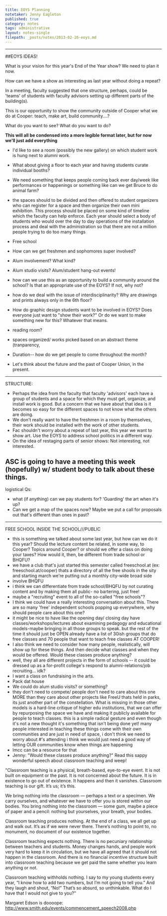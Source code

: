 ```yaml
---
title: EOYS Planning
notetaker: Jenny Eagleton
published: true
category: notes
tags: administrative
layout: notes-single
filepath: _posts/notes/2013-02-26-eoys.md
---
```


---

##EOYS IDEAS!

What is your vision for this year's End of the Year show? We need to plan it now. 

How can we have a show as interesting as last year without doing a repeat?

In a meeting, faculty suggested that one structure, perhaps, could be 'teams' of students with faculty advisors setting up different parts of the building(s).

This is our opportunity to show the community outside of Cooper what we do at Cooper: teach, make art, build community....? 

What do you want to see? What do you want to do?

**This will all be condensed into a more legible format later, but for now we'll just add everything**

- I'd like to see a room (possibly the new gallery) on which student work is hung next to alumni work.
- What about giving a floor to each year and having students curate individual booths?
- We need something that keeps people coming back ever day/week like performances or happenings or something like can we get Bruce to do animal farm?
- the spaces should to be divided and then offered to student organizers who can register for a space and then organize their own mini exhibition. This process should be placed on some kind of timeline which the faculty can help enforce. Each year should select a body of students who would over the day to day operations of the installation process and deal with the administration so that there are not a million people trying to do too many things
- Free school

- How can we get freshmen and sophomores super involved? 

- Alum involvement? What kind?
- Alum studio visits? Alum/student hang-out events!
- how can we use this as an opportunity to build a community around the school? Is that an appropriate use of the EOYS? If not, why not?
- how do we deal with the issue of interdisciplinarity? Why are drawings and prints always only in the 6th floor? 
- How do graphic design students want to be involved in EOYS? Does everyone just want to "show their work?" Or do we want to make something new for this? Whatever that means.
- reading room?
- spaces organized/ works picked based on an abstract theme (tranparency, 

- Duration-- how do we get people to come throughout the month?

- Let's think about the future and the past of Cooper Union, in the present. 

-----------------------------------------------------------------------------

STRUCTURE:
- Perhaps the idea from the faculty that faculty 'advisors' each have a group of students and a space for which they must get, organize, and install work is good. But a concern that we have about that idea is it becomes so easy for the different spaces to not know what the others are doing. 
- We don't really want to have the freshmen in a room by themselves, their work should be installed with the work of other students.
- Fac shouldn't worry about a repeat of last year, this year we want to show art. Use the EOYS to address school politics in a different way.
- On the idea of restaging parts of senior shows: Not interesting, not interested.


ASC is going to have a meeting this week (hopefully) w/ student body to talk about these things.
----------------------------------

logistical Qs:
- what (if anything) can we pay students for? 'Guarding' the art when it's up?
- Can we get a map of the spaces now? Maybe we put a call for proposals out that's different than ones in past?

-----------------------------------------------------------------------------
FREE SCHOOL INSIDE THE SCHOOL///PUBLIC
- this is something we talked about some last year, but how can we do it this year? Should the lecture content be related, in some way, to Cooper? Topics around Cooper? or should we offer a class on doing your taxes? How would it, then, be different from trade school or BHQFU?
- we have a club that's just started this semester called freeschool.at (ex: freeschool.at/cooper) thats a directory of all the free shools in the sity and starting march we're putting out a monthly city-wide broad side
- involve BHQFU
- i think we can differentiate from trade school/BHQFU by not curating content and by making them all public- no bartering, just free!
- maybe a "recruiting" event to all of the so-called "free schools"?
- I think we could have a really interesting conversation about this. There are so many 'free' independent schools popping up everywhere, why should people care about this one?
- it might be nice to have like the opening day/ closing day have classes/workshops/lectures about examining pedagogy and educational models-maybe bringing in all those groups to speak. but the rest of the time it should just be OPEN already have a list of 30ish groups that do free classes and 70 people that want to teach free classes AT COOPER!
- I also think we need to consider how many people, realistically, will show up for these things. And then decide what classes and when they would be offered. Would these classes produce anything?
- well, they all are different projects in the form of schools -- it could be dressed up as a for-profit college's respond to alumni-relations/job recruiting... idk?
- I want a class on fundraising in the arts.
- Pack dat house
- We could do alum studio visits? or something?
- they don't need to compete/ people don't need to care about this one MORE than they care about other projects like FreeU thats held in parks, its just another part of the constellation. What is missing in those other models is a hard-line critique of higher edu institutions, that we can offer by repurposing the space we have and making it publicly available for people to teach classes. this is a simple radical gesture and even though it's not a new thought it's something that isn't being done yet! many people interested in teaching these things come with their own communities and are just in need of space, i don't think we need to worry about #'s attending i think we would just need a good way of letting OUR communities know when things are happening
- lmcc can be a resource for that
- Jenny: "Would these classes produce anything?" Read this sappy wonderful speech about classroom teaching and weep!

"Classroom teaching is a physical, breath-based, eye-to-eye event. 
It is not built on equipment or the past. 
It is not concerned about the future. 
It is in existence to go out of existence. 
It happens and then it vanishes. 
Classroom teaching is our gift. 
It’s us; it’s this.

We bring nothing into the classroom — perhaps a text or a specimen. We carry ourselves, and whatever we have to offer you is stored within our bodies. You bring nothing into the classroom — some gum, maybe a piece of paper and a pencil: nothing but yourselves, your breath, your bodies.

Classroom teaching produces nothing. At the end of a class, we all get up and walk out. It’s as if we were never there. There’s nothing to point to, no monument, no document of our existence together.

Classroom teaching expects nothing. There is no pecuniary relationship between teachers and students. Money changes hands, and people work very hard to keep it in circulation, but we have all agreed that it should not happen in the classroom. And there is no financial incentive structure built into classroom teaching because we get paid the same whether you learn anything or not.

Classroom teaching withholds nothing. I say to my young students every year, “I know how to add two numbers, but I’m not going to tell you.” And they laugh and shout, “No!” That’s so absurd, so unthinkable. What do I have that I would not give to you?"

Margaret Edson is doooope: http://www.smith.edu/events/commencement_speech2008.php
